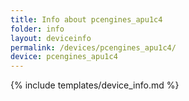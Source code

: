 ```yaml
---
title: Info about pcengines_apu1c4
folder: info
layout: deviceinfo
permalink: /devices/pcengines_apu1c4/
device: pcengines_apu1c4
---
```

{% include templates/device_info.md %}
